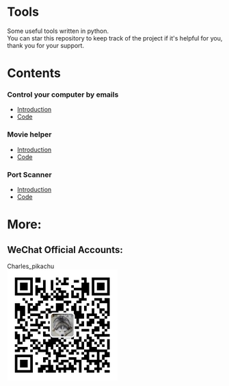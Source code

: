 # Tools
Some useful tools written in python.  
You can star this repository to keep track of the project if it's helpful for you, thank you for your support.

# Contents
### Control your computer by emails
- [Introduction](https://mp.weixin.qq.com/s/KnG-mncegaB35v5THAUJXQ)
- [Code](https://github.com/CharlesPikachu/Tools/tree/master/ControlPCbyEmail)
### Movie helper
- [Introduction](https://mp.weixin.qq.com/s/VlwCyD99YBYhIbwG4rYN3A)
- [Code](https://github.com/CharlesPikachu/Tools/tree/master/MovieHelper)
### Port Scanner
- [Introduction]()
- [Code](https://github.com/CharlesPikachu/Tools/tree/master/PortSanner)

# More:
## WeChat Official Accounts:
Charles_pikachu  
![img](pikachu.jpg)